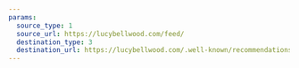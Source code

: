 ```yaml
---
params:
  source_type: 1
  source_url: https://lucybellwood.com/feed/
  destination_type: 3
  destination_url: https://lucybellwood.com/.well-known/recommendations.opml
---
```

